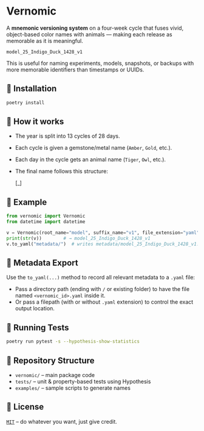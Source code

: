 # Vernomic

A **mnemonic versioning system** on a four-week cycle that fuses vivid, object-based color names
with animals — making each release as memorable as it is meaningful.

    model_25_Indigo_Duck_1428_v1

This is useful for naming experiments, models, snapshots, or backups with more memorable identifiers than timestamps or UUIDs.

## 🔧 Installation

```bash
poetry install
```

## 🧠 How it works

- The year is split into 13 cycles of 28 days.
- Each cycle is given a gemstone/metal name (`Amber`, `Gold`, etc.).
- Each day in the cycle gets an animal name (`Tiger`, `Owl`, etc.).
- The final name follows this structure:

    <root>_<yy>_<CycleName>_<AnimalName>_<HHMM>[_<suffix>]

## 🐍 Example

```python
from vernomic import Vernomic
from datetime import datetime

v = Vernomic(root_name="model", suffix_name="v1", file_extension="yaml", date=datetime(2025, 7, 22, 14, 28))
print(str(v))        # → model_25_Indigo_Duck_1428_v1
v.to_yaml("metadata/")  # writes metadata/model_25_Indigo_Duck_1428_v1.yaml
```

## 📝 Metadata Export

Use the `to_yaml(...)` method to record all relevant metadata to a `.yaml` file:

- Pass a directory path (ending with `/` or existing folder) to have the file named
    `<vernomic_id>.yaml` inside it.
- Or pass a filepath (with or without `.yaml` extension) to control the exact output location.

## 🧪 Running Tests

```bash
poetry run pytest -s --hypothesis-show-statistics
```

## 📁 Repository Structure

- `vernomic/` – main package code  
- `tests/` – unit & property-based tests using Hypothesis  
- `examples/` – sample scripts to generate names  

## 📜 License

[`MIT`](LICENSE) – do whatever you want, just give credit.
